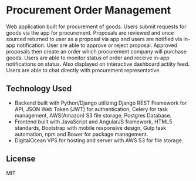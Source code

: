 # Procurement Order Management 

Web application built for procurement of goods. Users submit requests for goods via the app for procurement. Proposals are reviewed and once sourced returned to user as a proposal via app and users are notified via in-app notification. User are able to approve or reject proposal. Approved proposals then create an order which procurement company will purchase goods. Users are able to monitor status of order and receive in-app notifications on status. Also displayed on interactive dashboard actiity feed. Users are able to chat directly with procurement representative.

## Technology Used

- Backend built with Python/Django utilizing Django REST Framework for API, JSON Web Token (JWT) for authentication, Celery for task management, AWS(Amazon) S3 file storage, Postgres Database.
- Frontend built with JavaScript and AngularJS framework, HTML5 standards, Bootstrap with mobile responsive design, Gulp task automation, npm and Bower for package management.
- DigitalOcean VPS for hosting and server with AWS S3 for file storage.

## License

MIT